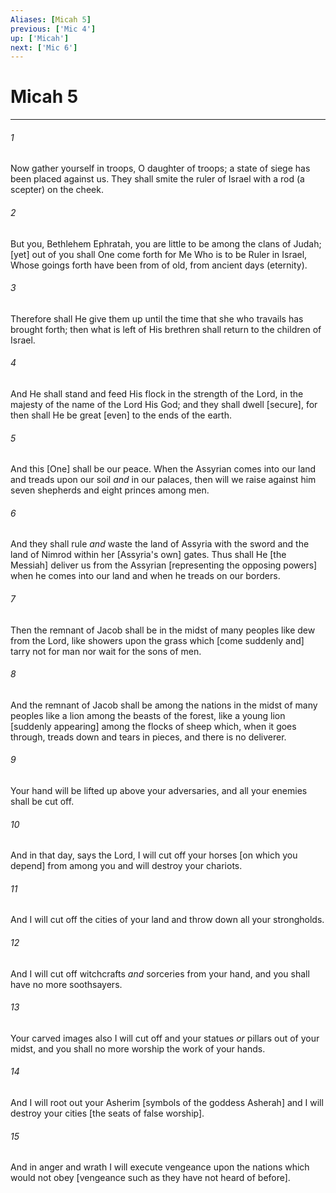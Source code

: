 ```yaml
---
Aliases: [Micah 5]
previous: ['Mic 4']
up: ['Micah']
next: ['Mic 6']
---
```

# Micah 5

***














###### 1 






Now gather yourself in troops, O daughter of troops; a state of siege has been placed against us. They shall smite the ruler of Israel with a rod (a scepter) on the cheek. 













###### 2 






But you, Bethlehem Ephratah, you are little to be among the clans of Judah; [yet] out of you shall One come forth for Me Who is to be Ruler in Israel, Whose goings forth have been from of old, from ancient days (eternity). 













###### 3 






Therefore shall He give them up until the time that she who travails has brought forth; then what is left of His brethren shall return to the children of Israel. 













###### 4 






And He shall stand and feed His flock in the strength of the Lord, in the majesty of the name of the Lord His God; and they shall dwell [secure], for then shall He be great [even] to the ends of the earth. 













###### 5 






And this [One] shall be our peace. When the Assyrian comes into our land and treads upon our soil _and_ in our palaces, then will we raise against him seven shepherds and eight princes among men. 













###### 6 






And they shall rule _and_ waste the land of Assyria with the sword and the land of Nimrod within her [Assyria's own] gates. Thus shall He [the Messiah] deliver us from the Assyrian [representing the opposing powers] when he comes into our land and when he treads on our borders. 













###### 7 






Then the remnant of Jacob shall be in the midst of many peoples like dew from the Lord, like showers upon the grass which [come suddenly and] tarry not for man nor wait for the sons of men. 













###### 8 






And the remnant of Jacob shall be among the nations in the midst of many peoples like a lion among the beasts of the forest, like a young lion [suddenly appearing] among the flocks of sheep which, when it goes through, treads down and tears in pieces, and there is no deliverer. 













###### 9 






Your hand will be lifted up above your adversaries, and all your enemies shall be cut off. 













###### 10 






And in that day, says the Lord, I will cut off your horses [on which you depend] from among you and will destroy your chariots. 













###### 11 






And I will cut off the cities of your land and throw down all your strongholds. 













###### 12 






And I will cut off witchcrafts _and_ sorceries from your hand, and you shall have no more soothsayers. 













###### 13 






Your carved images also I will cut off and your statues _or_ pillars out of your midst, and you shall no more worship the work of your hands. 













###### 14 






And I will root out your Asherim [symbols of the goddess Asherah] and I will destroy your cities [the seats of false worship]. 













###### 15 






And in anger and wrath I will execute vengeance upon the nations which would not obey [vengeance such as they have not heard of before].
